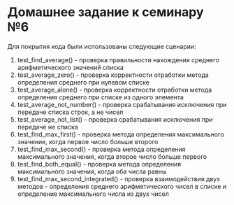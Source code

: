 # Домашнее задание к семинару №6

Для покрытия кода были использованы следующие сценарии:
1. test_find_average() - проверка правильности нахождения среднего арифметического значений списка
2. test_average_zero() - проверка корректности отработки метода определения среднего при нулевом списке
3. test_average_alone() - проверка корректности отработки метода определения среднего при списке из одного элемента
4. test_average_not_number() - проверка срабатывания исключения при передаче списка строк, а не чисел
5. test_average_not_list() - проверка срабатывания исключения при передаче не списка
6. test_find_max_first() - проверка метода определения максимального значения, когда первое число больше второго
7. test_find_max_second() - проверка метода определения максимального значения, когда второе число больше первого
8. test_find_both_equal() - проверка метода определения максимального значения, когда оба числа равны
9. test_find_max_second_integrated() - проверка взаимодействия двух методов - определения среднего арифметического чисел в списке и определение максимального числа из двух чисел